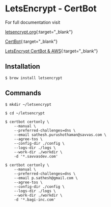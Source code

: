 # LetsEncrypt - CertBot

For full documentation visit 

[letsencrypt.org](https://letsencrypt.org/){:target="_blank"}

[CertBot](https://certbot.eff.org/){:target="_blank"}

[LetsEncrypt CertBot & AWS](https://itnext.io/using-letsencrypt-ssl-certificates-in-aws-certificate-manager-c2bc3c6ae10){:target="_blank"}


## Installation

    $ brew install letsencrypt

## Commands
    
	$ mkdir ~/letsencrypt
	
	$ cd ~/letsencrypt
	
	$ certbot certonly \
    	--manual \
    	--preferred-challenges=dns \
    	--email sathesh.purushothaman@savvas.com \
    	--agree-tos \
    	--config-dir ./config \
    	--logs-dir ./logs \
    	--work-dir ./workdir \
    	-d '*.savvasdev.com'

	$ certbot certonly \
		--manual \
		--preferred-challenges=dns \
		--email p.sathesh@gmail.com \
		--agree-tos \
		--config-dir ./config \
		--logs-dir ./logs \
		--work-dir ./workdir \
		-d '*.bagi-inc.com'
